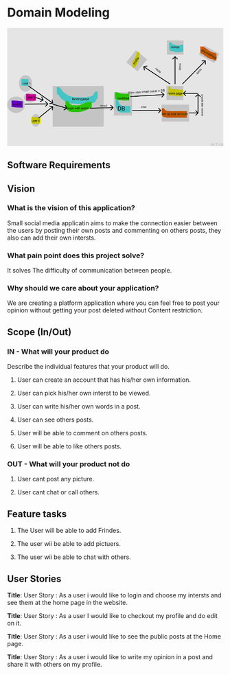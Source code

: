 # Domain Modeling

![domain model](./assets/domain.png)

## Software Requirements

## Vision

### What is the vision of this application?

Small social media applicatin aims to make the connection easier between the users by posting their own posts and commenting on others posts, they also can add their own intersts.

### What pain point does this project solve?

It solves The difficulty of communication between people.

### Why should we care about your application?

We are creating a platform application where you can feel free to post your opinion without getting your post deleted without Content restriction.

## Scope (In/Out)

### IN - What will your product do

Describe the individual features that your product will do.

1. User can create an account that has his/her own information.

2. User can pick his/her own interst to be viewed.

3. User can write his/her own words in a post.

4. User can see others posts.

5. User will be able to comment on others posts.

6. User will be able to like others posts.

### OUT - What will your product not do

1. User cant post any picture.

2. User cant chat or call others.

## Feature tasks

1. The User will be able to add Frindes.

2. The user wii be able to add pictuers.

3. The user wii be able to chat with others.

## User Stories

**Title**: User Story : As a user i would like to login and choose my intersts and see them at the home page in the website.

**Title**: User Story : As a user I would like to checkout my profile and do edit on it.

**Title**:  User Story : As a user i would like to see the public posts at the Home page.

**Title**:  User Story : As a user i would like to write my opinion in a post and share it with others on my profile.
